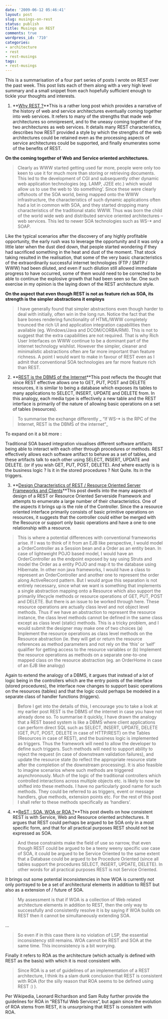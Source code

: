 ```yaml
---
date: '2009-06-12 05:46:41'
layout: post
slug: musings-on-rest
status: publish
title: Musings on REST
comments: true
wordpress_id: '710'
categories:
- architecture
- rest
- rest-musings
tags:
- rest-musings
---
```


This is a summarisation of a four part series of posts I wrote on REST over the past week. This post lists each of them along with a very high level summary and a small snippet from each hopefully sufficient enough to tickle your thoughts and interests.



	
  1. **[Why REST ?](http://blog.dhananjaynene.com/2009/06/why-rest/)**This is a rather long post which provides a narrative of the history of web and service architectures eventually coming together into web services. It refers to many of the strengths that made web architectures so omnipresent, and to the uneasy coming together of the two architectures as web services. It details many REST characteristics, describes how REST provided a style by which the strengths of the web architectures could be retained even as the processing aspects of service architectures could be supported, and finally enumerates some of the benefits of REST.

**On the coming together of Web and Service oriented architectures.**


> Clearly as WWW started getting used far more, people were only too keen to use it for much more than storing or retrieving documents. This led to the development of CGI and subsequently other dynamic web application technologies (eg. LAMP, J2EE etc.) which would allow us to use the web to ‘do something’. Since these were clearly offshoots of the SOA world, being mapped onto the WWW infrastructure, the characteristics of such dynamic applications often had a lot in common with SOA, and they started dropping many characteristics of the traditional static WWW. Thus was born the child of the world wide web and distributed service oriented architectures – web services. This led to newer SOA technologies such as WS-* and SOAP.

Like the typical scenarios after the discovery of any highly profitable opportunity, the early rush was to leverage the opportunity and it was only a little later when the dust died down, that people started wondering if they had sacrificed something in the heat and dust of the moment. That stock taking resulted in the realisation, that some of the very basic characteristics of the extraordinarily successful internet technologies (FTP / SMTP / WWW) had been diluted, and even if such dilution still allowed immediate progress to have occurred, some of them would need to be corrected to be able to continue the explosive growth that had been seen so far. One such exercise in my opinion is the laying down of the REST architecture style.


**On the aspect that even though REST is not as feature rich as SOA, its strength is the simpler abstractions it employs**


> I have generally found that simpler abstractions even though harder to deal with initially, often win in the long run. Notice the fact that the bare bones rendering functionality of HTML/WWW completely trounced the rich UI and application integration capabilities then available (eg. Windows/Java and DCOM/CORBA/RMI). This is not to suggest that the extra capabilities are not required. That is why Rich User Interfaces on WWW continue to be a dominant part of the internet technology wishlist. However the simpler, cleaner and minimalistic abstractions often are far more important than feature richness. A point I would want to make in favour of REST even as I admit that conventional SOA technologies are far more feature rich than REST.




	
  2. **[REST is the DBMS of the Internet](http://blog.dhananjaynene.com/2009/06/rest-is-the-dbms-of-the-internet/)**This post reflects the thought that since REST effective allows one to GET, PUT, POST and DELETE resources, it is similar to being a database which exposes its tables to many applications to SELECT, INSERT, UPDATE and DELETE from. In this analogy, each media type is effectively a new table and the REST interface is primarily of the nature of allowing basic operations on a set of tables (resources).


> To summarise the exchange differently
_
“If WS-* is the RPC of the Internet, REST is the DBMS of the internet“_

To expand on it a bit more :

Traditional SOA based integration visualises different software artifacts being able to interact with each other through procedures or methods. REST effectively allows each software artifact to behave as a set of tables, and these artifacts talk to each other using SELECT, INSERT, UPDATE and DELETE. (or if you wish GET, PUT, POST, DELETE). And where exactly is is the business logic ? Is it in the stored procedures ? Not Quite. Its in the triggers.




	
  3. **[Design Characteristics of REST / Resource Oriented Server Frameworks and Clients](http://blog.dhananjaynene.com/2009/06/design-characteristics-of-rest-resource-oriented-server-frameworks-and-clients/)**This post dwells into the many aspects of design of a REST or Resource Oriented Serverside Framework and attempts to enumerate a large number of their characteristics. One of the aspects it brings up is the role of the Controller. Since the a resource oriented interface primarily consists of basic primitive operations on resources, it suggests that the controller could either be merged with the Resource or support only basic operations and have a one to one relationship with a resource.


> This is where a potential differences with conventional frameworks arise. If I was to think of it from an EJB like perspective, I would model a OrderController as a Session bean and a Order as an entity bean. In case of lightweight POJO based model, I would have an OrderController as the endpoint exposed by say using Struts and model the Order as a entity POJO and map it to the database using Hibernate. In other non java frameworks, I would have a class to represent an OrderController and another one to represent the order along ActiveRecord pattern. But I would argue this separation is not entirely necessary, since what we want is something that implements a single abstraction mapping onto a Resource which also support the primarily lifecycle methods or resource operations of GET, PUT, POST and DELETE. But there is an issue to be worked through here. These resource operations are actually class level and not object level methods. Thus if we have an abstraction to represent the resource instance, the class level methods cannot be defined in the same class except as class level (static) methods. This is a tricky problem, and I would submit the designer may make one of two choices (a) Implement the resource operations as class level methods on the Resource abstraction (ie. they will get or return the resource references as method parameters and not rely on the ‘this’ or ’self’ qualifier for getting access to the resource variables or (b) Implement the resource operations as methods on a separate one-to-one mapped class on the resource abstraction (eg. an OrderHome in case of an EJB like analogy)


Again to extend the analogy of a DBMS, it argues that instead of a lot of logic being in the controllers which are the entry points of the interface (stored procedures), the interface now changes to support basic operations on the resources (tables) and that the logic could perhaps be modeled in a separate class of handler functions (triggers).


> Before I get into the details of this, I encourage you to take a look at my earlier post REST is the DBMS of the internet in case you have not already done so. To summarise it quickly, I have drawn the analogy that a REST based system is like a DBMS where client applications can perform direct SQL such as SELECT, INSERT, UPDATE, DELETE (GET, PUT, POST, DELETE in case of HTTP/REST) on the Tables (Resources in case of REST), and the business logic is implemented as triggers. Thus the framework will need to allow the developer to define such triggers. Such methods will need to support ability to reject the request (in case of downstream validation failures), and update the resource state (to reflect the appropriate resource state after the completion of the downstream processing). It is also feasible to imagine scenarios where such methods are triggered asynchronously. Much of the logic of the traditional controllers which controlled interactions across multiple objects etc. is likely to now be shifted into these methods. I have no particularly good name for such methods. They could be referred to as triggers, event or message handlers, glue methods, extension points etc. For the rest of this post I shall refer to these methods specifically as ‘handlers’.




	
  4. **[ReST : SOA, WOA or ROA ?](http://blog.dhananjaynene.com/2009/06/rest-soa-woa-or-roa/)**This post dwells on how consistent REST is with Service, Web and Resource oriented architectures. It argues that REST could perhaps be argued to be SOA only in a most specific form, and that for all practical purposes REST should not be expressed as SOA.


> And these constraints make the field of use so narrow, that even though REST could be argued to be a teeny weeny specific use case of SOA, it could be argued to be Service Oriented to the same extent that a Database could be argued to be Procedure Oriented (since all tables support the procedures SELECT, INSERT, UPDATE, DELETE). In other words for all practical purposes REST is not Service Oriented.


It brings out some potential inconsistencies in how WOA is currently not only portrayed to be a set of architectural elements in addition to REST but also as a extension of / future of SOA.


> My assessment is that if WOA is a collection of Web related architecture elements in addition to REST, then the only way to successfully and consistently resolve it is by saying if WOA builds on REST then it cannot be simultaneously extending SOA.


...


> So even if in this case there is no violation of LSP, the essential inconsistency still remains. WOA cannot be REST and SOA at the same time. This inconsistency is a bit worrying.


Finally it refers to ROA as the architecture (which actually is defined with REST as the basis) with which it is most consistent with.


> Since ROA is a set of guidelines of an implementation of a REST architecture, I think its a slam dunk conclusion that REST is consistent with ROA (for the silly reason that ROA seems to be defined using REST :) ).

Per Wikipedia, Leonard Richardson and Sam Ruby further provide the guidelines for ROA in “RESTful Web Services“, but again since the evolution of ROA stems from REST, it is unsurprising that REST is consistent with ROA.





